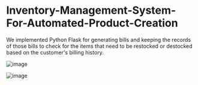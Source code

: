 # Inventory-Management-System-For-Automated-Product-Creation

We implemented Python Flask for generating bills and keeping the records of those bills to check for the items that need to be restocked or destocked based on the customer's billing history.

![image](https://github.com/user-attachments/assets/0b5b3fe8-699c-42fe-9d07-73b68d617d43)

![image](https://github.com/user-attachments/assets/ac12d37c-fa64-4c7d-9feb-0637f839fa80)



